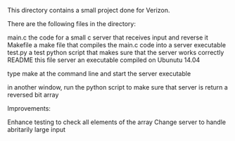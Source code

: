 This directory contains a small project done for Verizon.

There are the following files in the directory:

main.c  	the code for a small c server that receives input and reverse it
Makefile  	a make file that compiles the main.c code into a server executable
test.py		a test python script that makes sure that the server works correctly
README		this file
server		an executable compiled on Ubunutu 14.04

type make at the command line and start the server executable

in another window, run the python script to make sure that server is return a reversed bit array 

Improvements:

Enhance testing to check all elements of the array
Change server to handle abritarily large input

